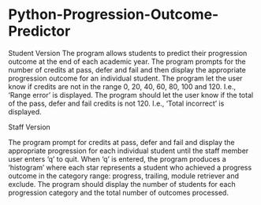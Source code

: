 # Python-Progression-Outcome-Predictor

Student Version
The program allows students to predict their progression outcome at the end of each academic year. 
The program prompts for the number of credits at pass, defer and fail and then display the appropriate progression outcome for an individual student. 
The program let the user know if credits are not in the range 0, 20, 40, 60, 80, 100 and 120. I.e., ‘Range error’ is displayed. 
The program should let the user know if the total of the pass, defer and fail credits is not 120. I.e., ‘Total incorrect’ is displayed.

Staff Version

The program prompt for credits at pass, defer and fail and display the appropriate progression for each individual student until the staff member user enters ‘q’ to quit. 
When ‘q’ is entered, the program produces a ‘histogram’ where each star represents a student who achieved a progress outcome in the category range: progress, trailing, module retriever and exclude. 
The program should display the number of students for each progression category and the total number of outcomes processed.
